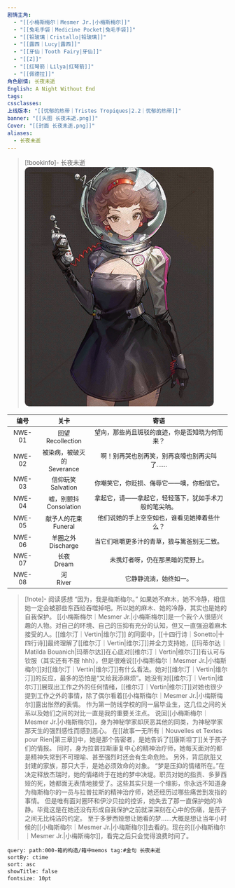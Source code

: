 ```yaml
---
剧情主角:
  - "[[小梅斯梅尔｜Mesmer Jr.|小梅斯梅尔]]"
  - "[[兔毛手袋｜Medicine Pocket|兔毛手袋]]"
  - "[[铅玻璃｜Cristallo|铅玻璃]]"
  - "[[露西｜Lucy|露西]]"
  - "[[牙仙｜Tooth Fairy|牙仙]]"
  - "[[Z]]"
  - "[[红弩箭｜Lilya|红弩箭]]"
  - "[[佩德拉]]"
角色剧情: 长夜未逝
English: A Night Without End
tags: 
cssclasses: 
上线版本: "[[忧郁的热带｜Tristes Tropiques|2.2｜忧郁的热带]]"
banner: "[[头图 长夜未逝.png]]"
Cover: "[[封面 长夜未逝.png]]"
aliases:
  - 长夜未逝
---
```

> [!bookinfo]- 长夜未逝
> ![](assets/小梅斯梅尔·长夜未逝.assets/封面%20长夜未逝.png)
> 
|  编号  |              关卡               |                         寄语                         |
| :----: | :-----------------------------: | :--------------------------------------------------: |
| NWE-01 |     回望<br />Recollection      |    望向，那些尚且斑驳的痕迹，你是否知晓为何而来？    |
| NWE-02 | 被染病，被破灭的<br />Severance |      啊！别再哭也别再笑，别再哀嚎也别再尖叫了……      |
| NWE-03 |     信仰玩笑<br />Salvation     |       你嘲笑它，你贬损、侮辱它——噢，你相信它。       |
| NWE-04 |   嘘，别颤抖<br />Consolation   | 拿起它，请——拿起它，轻轻落下，犹如手术刀般的笔尖呐。 |
| NWE-05 |    献予人的花束<br />Funeral    |     他们说她的手上空空如也，谁看见她捧着些什么？     |
| NWE-06 |     羊圈之外<br />Discharge     |      当它们咀嚼更多汁的青草，狼与篱爸别无二致。      |
| NWE-07 |         长夜<br />Dream         |           未携灯者呀，仍在那黑暗的荒野上。           |
| NWE-08 |          河<br />River          |                它静静流淌，始终如一。                |

> [!note]- 阅读感想
> “因为，我是梅斯梅尔。”
> 如果她不麻木，她不冷静，相信她一定会被那些东西给吞噬掉吧。所以她的麻木、她的冷静，其实也是她的自我保护。
> [[小梅斯梅尔｜Mesmer Jr.|小梅斯梅尔]]是一个我个人很感兴趣的人物。对自己的环境、自己的压抑有充分的认知，但又一直强迫着麻木接受的人。[[维尔汀｜Vertin|维尔汀]] 的同窗中，[[十四行诗｜Sonetto|十四行诗]]最终理解了[[维尔汀｜Vertin|维尔汀]]并全力支持她，[[玛蒂尔达｜Matilda Bouanich|玛蒂尔达]]在心底对[[维尔汀｜Vertin|维尔汀]]有认可与钦服（其实还有不服 hhh），但是很难说[[小梅斯梅尔｜Mesmer Jr.|小梅斯梅尔]]对[[维尔汀｜Vertin|维尔汀]]有什么看法。她对[[维尔汀｜Vertin|维尔汀]]的反应，最多的恐怕是“又给我添麻烦”。她没有对[[维尔汀｜Vertin|维尔汀]]展现出工作之外的任何情绪，[[维尔汀｜Vertin|维尔汀]]对她也很少提到工作之外的事情，除了偶尔看着[[小梅斯梅尔｜Mesmer Jr.|小梅斯梅尔]]露出怅然的表情。
> 作为第一防线学校的同一届毕业生，这几位之间的关系以及她们之间的对比一直是我的重要关注点。
> 说回[[小梅斯梅尔｜Mesmer Jr.|小梅斯梅尔]]，身为神秘学家却厌恶其他的同类，为神秘学家那天生的强烈感性而感到恶心。
> 在[[故事一无所有｜Nouvelles et Textes pour Rien|第三章]]中，她是那个告密者，是她告诉了[[康斯坦丁]]关于孩子们的情报。
> 同时，身为拉普拉斯康复中心的精神治疗师，她每天面对的都是精神失常到不可理喻、甚至强烈时还会有生命危险。
> 另外，背后肮脏又封建的家族，那只大手，是她必须效命的对象。
> “梦是压抑的情绪所在。”在决定释放杰瑞时，她的情绪终于在她的梦中决堤。职员对她的指责、多萝西娅的死，她都面无表情地接受了。这些其实只是一个缩影，你永远不知道身为梅斯梅尔的一员与拉普拉斯的精神治疗师，她还经历过哪些痛苦到发指的事情。
> 但是唯有面对圈环和伊沙贝拉的控诉，她失去了那一直保护她的冷静。毕竟这是在她还没有形成自我保护之前就深深刻在心中的伤痛，是孩子之间无比纯洁的约定。
> 至于多萝西娅想让她看的梦……大概是想让当年小时候的[[小梅斯梅尔｜Mesmer Jr.|小梅斯梅尔]]去看的。现在的[[小梅斯梅尔｜Mesmer Jr.|小梅斯梅尔]]，看完之后只会觉得浪费时间了。

~~~~note-gallery
query: path:000-箱的构造/箱中memos tag:#金句 长夜未逝
sortBy: ctime
sort: asc
showTitle: false
fontsize: 10pt
~~~~
